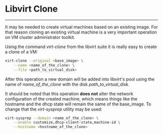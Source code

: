 # Libvirt Clone
---------------

It may be needed to create virtual machines based on an existing image.
For that reason cloning an existing virtual machine is a very important
operation on VM cluster administrator toolkit.

Using the command *virt-clone* from the libvirt suite it is really easy to
create a clone of a VM:

```sh
virt-clone --original <base_image> \
    --name <name_of_the_clone> \
    --file <path_to_virtual_disk>
```

After this operation a new domain will be added into libvirt's pool using the
name of *name_of_the_clone* with the disk *path_to_virtual_disk*.

It should be noted that this operation **does not** alter the network
configuration of the created machine, which means things like the hostname
and the dhcp state will remain the same of the base\_image. To change that
the *virt-sysprep* utility may be used:

```sh
virt-sysprep --domain <name_of_the_clone> \
    --enable customize,dhcp-client-state,machine-id \
    --hostname <hostname_of_the_clone>
```

